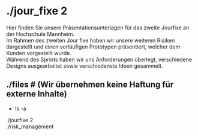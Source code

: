 <style>a {text-decoration: none;}</style>
# ./jour_fixe 2

Hier finden Sie unsere Präsentationsunterlagen für das zweite Jourfixe an der Hochschule Mannheim.  
Im Rahmen des zweiten Jour fixe haben wir unsere weiteren Risiken dargestellt und einen vorläufigen Prototypen präsentiert, welcher dem Kunden vorgestellt wurde.  
Während des Sprints haben wir uns Anforderungen überlegt, verschiedene Designs ausgearbeitet sowie verschiedenste Ideen gesammelt.

## ./files # (Wir übernehmen keine Haftung für externe Inhalte)
* ls -a  

[./jourfixe 2](https://drive.google.com/file/d/1qsAKnFBNyFmq0hehKtwW8-U_981t-EkY/view?usp=sharing)  
[./risk_management](https://docs.google.com/spreadsheets/d/1KWmd3f5K6jiEH1-YzvcWmgIIqKQHIrXcmGTyRT89FJA/edit?usp=sharing)